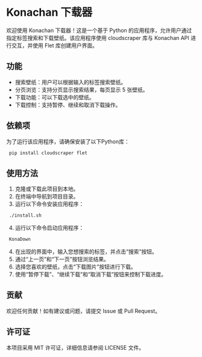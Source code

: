 # Konachan 下载器

欢迎使用 Konachan 下载器！这是一个基于 Python 的应用程序，允许用户通过指定标签搜索和下载壁纸。该应用程序使用 cloudscraper 库与 Konachan API 进行交互，并使用 Flet 库创建用户界面。

## 功能

- 搜索壁纸：用户可以根据输入的标签搜索壁纸。
- 分页浏览：支持分页显示搜索结果，每页显示 5 张壁纸。
- 下载功能：可以下载选中的壁纸。
- 下载控制：支持暂停、继续和取消下载操作。

## 依赖项

为了运行该应用程序，请确保安装了以下Python库：
```bash
 pip install cloudscraper flet
```
## 使用方法

1. 克隆或下载此项目到本地。
2. 在终端中导航到项目目录。
3. 运行以下命令安装应用程序：
```bash
 ./install.sh
```
4. 运行以下命令启动应用程序：
```bash
 KonaDown
 ```
4. 在出现的界面中，输入您想搜索的标签，并点击“搜索”按钮。
5. 通过“上一页”和“下一页”按钮浏览结果。
6. 选择您喜欢的壁纸，点击“下载图片”按钮进行下载。
7. 使用“暂停下载”、“继续下载”和“取消下载”按钮来控制下载进度。

## 贡献

欢迎任何贡献！如有建议或问题，请提交 Issue 或 Pull Request。

## 许可证

本项目采用 MIT 许可证，详细信息请参阅 LICENSE 文件。
